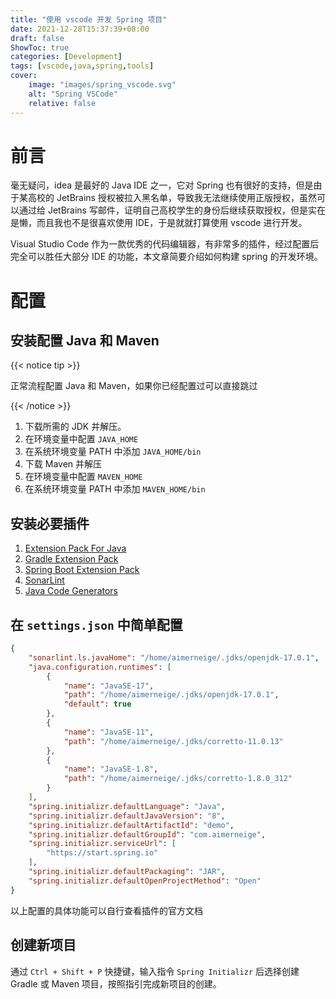 ```yaml
---
title: "使用 vscode 开发 Spring 项目"
date: 2021-12-28T15:37:39+08:00
draft: false
ShowToc: true
categories: [Development]
tags: [vscode,java,spring,tools]
cover:
    image: "images/spring_vscode.svg"
    alt: "Spring VSCode"
    relative: false
---
```


# 前言

毫无疑问，idea 是最好的 Java IDE 之一，它对 Spring 也有很好的支持，但是由于某高校的 JetBrains 授权被拉入黑名单，导致我无法继续使用正版授权，虽然可以通过给 JetBrains 写邮件，证明自己高校学生的身份后继续获取授权，但是实在是懒，而且我也不是很喜欢使用 IDE，于是就就打算使用 vscode 进行开发。

Visual Studio Code 作为一款优秀的代码编辑器，有非常多的插件，经过配置后完全可以胜任大部分 IDE 的功能，本文章简要介绍如何构建 spring 的开发环境。

# 配置

## 安装配置 Java 和 Maven

{{< notice tip >}}

正常流程配置 Java 和 Maven，如果你已经配置过可以直接跳过

{{< /notice >}}

1. 下载所需的 JDK 并解压。
2. 在环境变量中配置 `JAVA_HOME`
3. 在系统环境变量 PATH 中添加 `JAVA_HOME/bin`
4. 下载 Maven 并解压
5. 在环境变量中配置 `MAVEN_HOME`
6. 在系统环境变量 PATH 中添加 `MAVEN_HOME/bin`

## 安装必要插件

1. [Extension Pack For Java](https://marketplace.visualstudio.com/items?itemName=vscjava.vscode-java-pack)
2. [Gradle Extension Pack](https://marketplace.visualstudio.com/items?itemName=richardwillis.vscode-gradle-extension-pack)
3. [Spring Boot Extension Pack](https://marketplace.visualstudio.com/items?itemName=Pivotal.vscode-boot-dev-pack)
4. [SonarLint](https://marketplace.visualstudio.com/items?itemName=SonarSource.sonarlint-vscode)
5. [Java Code Generators](https://marketplace.visualstudio.com/items?itemName=sohibe.java-generate-setters-getters)

## 在 `settings.json` 中简单配置

```json
{
    "sonarlint.ls.javaHome": "/home/aimerneige/.jdks/openjdk-17.0.1",
    "java.configuration.runtimes": [
        {
            "name": "JavaSE-17",
            "path": "/home/aimerneige/.jdks/openjdk-17.0.1",
            "default": true
        },
        {
            "name": "JavaSE-11",
            "path": "/home/aimerneige/.jdks/corretto-11.0.13"
        },
        {
            "name": "JavaSE-1.8",
            "path": "/home/aimerneige/.jdks/corretto-1.8.0_312"
        }
    ],
    "spring.initializr.defaultLanguage": "Java",
    "spring.initializr.defaultJavaVersion": "8",
    "spring.initializr.defaultArtifactId": "demo",
    "spring.initializr.defaultGroupId": "com.aimerneige",
    "spring.initializr.serviceUrl": [
        "https://start.spring.io"
    ],
    "spring.initializr.defaultPackaging": "JAR",
    "spring.initializr.defaultOpenProjectMethod": "Open"
}
```

以上配置的具体功能可以自行查看插件的官方文档

## 创建新项目

通过 `Ctrl + Shift + P` 快捷键，输入指令 `Spring Initializr` 后选择创建 Gradle 或 Maven 项目，按照指引完成新项目的创建。 
